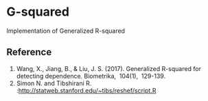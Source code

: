 # G-squared
Implementation of Generalized R-squared

## Reference
1. Wang, X., Jiang, B., & Liu, J. S. (2017). Generalized R-squared for detecting dependence. Biometrika,​ ​ 104(1),​ ​ 129-139.
2. Simon N. and Tibshirani R. :http://statweb.stanford.edu/~tibs/reshef/script.R
